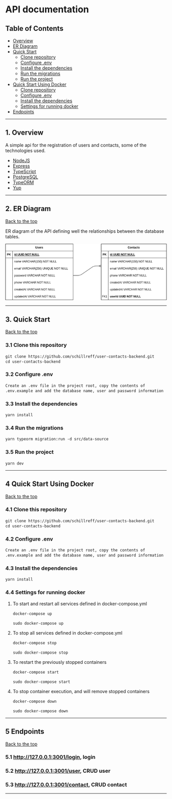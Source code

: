 # API documentation

## Table of Contents

- [Overview](#1-overview)
- [ER Diagram](#2-er-diagram)
- [Quick Start](#3-quick-start)
  - [Clone repository](#31-clone-this-repository)
  - [Configure .env](#32-configure-env)
  - [Install the dependencies](#33-install-the-dependencies)
  - [Run the migrations](#34-run-the-migrations)
  - [Run the project](#35-run-the-project)
- [Quick Start Using Docker](#4-quick-start-using-docker)
  - [Clone repository](#41-clone-this-repository)
  - [Configure .env](#42-configure-env)
  - [Install the dependencies](#43-install-the-dependencies)
  - [Settings for running docker](#44-settings-for-running-docker)
- [Endpoints](#5-endpoints)

---

## 1. Overview

A simple api for the registration of users and contacts, some of the technologies used.

- [NodeJS](https://nodejs.org/en/)
- [Express](https://expressjs.com/pt-br/)
- [TypeScript](https://www.typescriptlang.org/)
- [PostgreSQL](https://www.postgresql.org/)
- [TypeORM](https://typeorm.io/)
- [Yup](https://www.npmjs.com/package/yup)

---

## 2. ER Diagram

[Back to the top](#table-of-contents)

ER diagram of the API defining well the relationships between the database tables.

![DER](./assets/er-diagram-users-contacts.png)

---

## 3. Quick Start

[Back to the top](#table-of-contents)

### 3.1 Clone this repository

```shell
git clone https://github.com/schillreff/user-contacts-backend.git
cd user-contacts-backend
```

### 3.2 Configure .env

```text
Create an .env file in the project root, copy the contents of .env.example and add the database name, user and password information
```

### 3.3 Install the dependencies

```shell
yarn install
```

### 3.4 Run the migrations

```shell
yarn typeorm migration:run -d src/data-source
```

### 3.5 Run the project

```shell
yarn dev
```

---

## 4 Quick Start Using Docker

[Back to the top](#table-of-contents)

### 4.1 Clone this repository

```shell
git clone https://github.com/schillreff/user-contacts-backend.git
cd user-contacts-backend
```

### 4.2 Configure .env

```text
Create an .env file in the project root, copy the contents of .env.example and add the database name, user and password information
```

### 4.3 Install the dependencies

```shell
yarn install
```

### 4.4 Settings for running docker

1. To start and restart all services defined in docker-compose.yml

    ```shell
    docker-compose up
    ```

    ```shell
    sudo docker-compose up
    ```

2. To stop all services defined in docker-compose.yml

    ```shell
    docker-compose stop
    ```

    ```shell
    sudo docker-compose stop
    ```

3. To restart the previously stopped containers

    ```shell
    docker-compose start
    ```

    ```shell
    sudo docker-compose start
    ```

4. To stop container execution, and will remove stopped containers

    ```shell
    docker-compose down
    ```

    ```shell
    sudo docker-compose down
    ```

---

## 5 Endpoints

[Back to the top](#table-of-contents)

### 5.1 <http://127.0.0.1:3001/login>, login

### 5.2 <http://127.0.0.1:3001/user>, CRUD user

### 5.3 <http://127.0.0.1:3001/contact>, CRUD contact

---